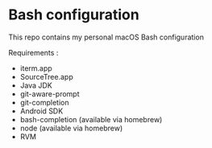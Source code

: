 # Bash configuration

This repo contains my personal macOS Bash configuration

Requirements :
 * iterm.app
 * SourceTree.app
 * Java JDK 
 * git-aware-prompt
 * git-completion
 * Android SDK
 * bash-completion (available via homebrew)
 * node (available via homebrew)
 * RVM